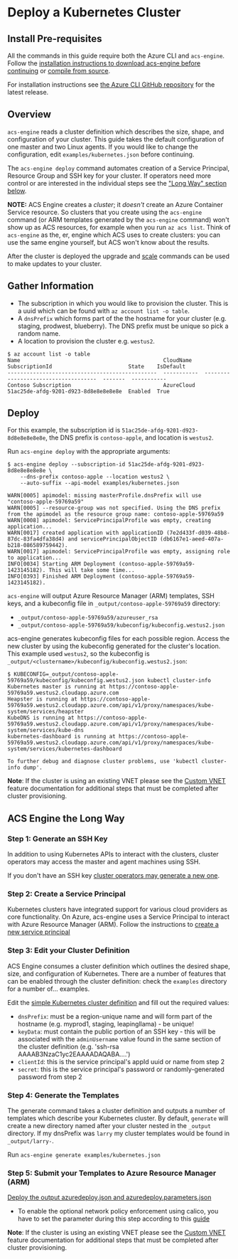 # Deploy a Kubernetes Cluster

## Install Pre-requisites

All the commands in this guide require both the Azure CLI and `acs-engine`. Follow the [installation instructions to download acs-engine before continuing](../acsengine.md#install-acs-engine) or [compile from source](../acsengine.md#build-from-source).

For installation instructions see [the Azure CLI GitHub repository](https://github.com/Azure/azure-cli#installation) for the latest release.

## Overview

`acs-engine` reads a cluster definition which describes the size, shape, and configuration of your cluster. This guide takes the default configuration of one master and two Linux agents. If you would like to change the configuration, edit `examples/kubernetes.json` before continuing.

The `acs-engine deploy` command automates creation of a Service Principal, Resource Group and SSH key for your cluster. If operators need more control or are interested in the individual steps see the ["Long Way" section below](#the-long-way).

**NOTE:** ACS Engine creates a _cluster_; it _doesn't_ create an Azure Container Service resource.  So clusters that you create using the `acs-engine` command (or ARM templates generated by the `acs-engine` command) won't show up as ACS resources, for example when you run `az acs list`.  Think of `acs-engine` as the, er, engine which ACS uses to create clusters: you can use the same engine yourself, but ACS won't know about the results.

After the cluster is deployed the upgrade and [scale](scale.md) commands can be used to make updates to your cluster.

## Gather Information

* The subscription in which you would like to provision the cluster. This is a uuid which can be found with `az account list -o table`.
* A `dnsPrefix` which forms part of the the hostname for your cluster (e.g. staging, prodwest, blueberry). The DNS prefix must be unique so pick a random name.
* A location to provision the cluster e.g. `westus2`.

```
$ az account list -o table
Name                                             CloudName    SubscriptionId                        State    IsDefault
-----------------------------------------------  -----------  ------------------------------------  -------  -----------
Contoso Subscription                             AzureCloud   51ac25de-afdg-9201-d923-8d8e8e8e8e8e  Enabled  True
```

## Deploy

For this example, the subscription id is `51ac25de-afdg-9201-d923-8d8e8e8e8e8e`, the DNS prefix is `contoso-apple`, and location is `westus2`.

Run `acs-engine deploy` with the appropriate arguments:

```
$ acs-engine deploy --subscription-id 51ac25de-afdg-9201-d923-8d8e8e8e8e8e \
    --dns-prefix contoso-apple --location westus2 \
    --auto-suffix --api-model examples/kubernetes.json

WARN[0005] apimodel: missing masterProfile.dnsPrefix will use "contoso-apple-59769a59"
WARN[0005] --resource-group was not specified. Using the DNS prefix from the apimodel as the resource group name: contoso-apple-59769a59
WARN[0008] apimodel: ServicePrincipalProfile was empty, creating application...
WARN[0017] created application with applicationID (7e2d433f-d039-48b8-87dc-83fa4dfa38d4) and servicePrincipalObjectID (db6167e1-aeed-407a-b218-086589759442).
WARN[0017] apimodel: ServicePrincipalProfile was empty, assigning role to application...
INFO[0034] Starting ARM Deployment (contoso-apple-59769a59-1423145182). This will take some time...
INFO[0393] Finished ARM Deployment (contoso-apple-59769a59-1423145182).
```

`acs-engine` will output Azure Resource Manager (ARM) templates, SSH keys, and a kubeconfig file in `_output/contoso-apple-59769a59` directory:

   * `_output/contoso-apple-59769a59/azureuser_rsa`
   * `_output/contoso-apple-59769a59/kubeconfig/kubeconfig.westus2.json`

acs-engine generates kubeconfig files for each possible region. Access the new cluster by using the kubeconfig generated for the cluster's location. This example used `westus2`, so the kubeconfig is `_output/<clustername>/kubeconfig/kubeconfig.westus2.json`:

```
$ KUBECONFIG=_output/contoso-apple-59769a59/kubeconfig/kubeconfig.westus2.json kubectl cluster-info
Kubernetes master is running at https://contoso-apple-59769a59.westus2.cloudapp.azure.com
Heapster is running at https://contoso-apple-59769a59.westus2.cloudapp.azure.com/api/v1/proxy/namespaces/kube-system/services/heapster
KubeDNS is running at https://contoso-apple-59769a59.westus2.cloudapp.azure.com/api/v1/proxy/namespaces/kube-system/services/kube-dns
kubernetes-dashboard is running at https://contoso-apple-59769a59.westus2.cloudapp.azure.com/api/v1/proxy/namespaces/kube-system/services/kubernetes-dashboard

To further debug and diagnose cluster problems, use 'kubectl cluster-info dump'.
```

**Note**: If the cluster is using an existing VNET please see the [Custom VNET](features.md#feat-custom-vnet) feature documentation for additional steps that must be completed after cluster provisioning.

<a href="#the-long-way"></a>

## ACS Engine the Long Way

### Step 1: Generate an SSH Key

In addition to using Kubernetes APIs to interact with the clusters, cluster operators may access the master and agent machines using SSH.

If you don't have an SSH key [cluster operators may generate a new one](../ssh.md#ssh-key-generation).

### Step 2: Create a Service Principal

Kubernetes clusters have integrated support for various cloud providers as core functionality. On Azure, acs-engine uses a Service Principal to interact with Azure Resource Manager (ARM). Follow the instructions to [create a new service principal](../serviceprincipal.md)

### Step 3: Edit your Cluster Definition

ACS Engine consumes a cluster definition which outlines the desired shape, size, and configuration of Kubernetes. There are a number of features that can be enabled through the cluster definition: check the `examples` directory for a number of... examples.

Edit the [simple Kubernetes cluster definition](/examples/kubernetes.json) and fill out the required values:

* `dnsPrefix`: must be a region-unique name and will form part of the hostname (e.g. myprod1, staging, leapingllama) - be unique!
* `keyData`: must contain the public portion of an SSH key - this will be associated with the `adminUsername` value found in the same section of the cluster definition (e.g. 'ssh-rsa AAAAB3NzaC1yc2EAAAADAQABA....')
* `clientId`: this is the service principal's appId uuid or name from step 2
* `secret`: this is the service principal's password or randomly-generated password from step 2

### Step 4: Generate the Templates

The generate command takes a cluster definition and outputs a number of templates which describe your Kubernetes cluster. By default, `generate` will create a new directory named after your cluster nested in the `_output` directory. If my dnsPrefix was `larry` my cluster templates would be found in `_output/larry-`.

Run `acs-engine generate examples/kubernetes.json`

### Step 5: Submit your Templates to Azure Resource Manager (ARM)

[Deploy the output azuredeploy.json and azuredeploy.parameters.json](../acsengine.md#deployment-usage)
  * To enable the optional network policy enforcement using calico, you have to
    set the parameter during this step according to this [guide](../kubernetes.md#optional-enable-network-policy-enforcement-using-calico)


**Note**: If the cluster is using an existing VNET please see the [Custom VNET](features.md#feat-custom-vnet) feature documentation for additional steps that must be completed after cluster provisioning.
